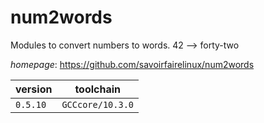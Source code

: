# num2words

Modules to convert numbers to words. 42 --> forty-two

*homepage*: <https://github.com/savoirfairelinux/num2words>

version | toolchain
--------|----------
``0.5.10`` | ``GCCcore/10.3.0``
